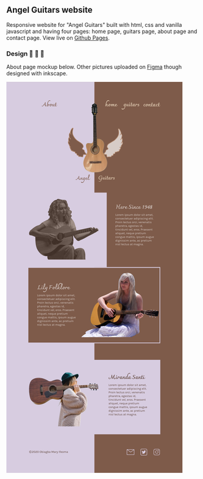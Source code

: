 ## Angel Guitars website
Responsive website for "Angel Guitars" built with html, css and vanilla javascript and having four pages: home page, guitars page, about page and contact page. View live on [Github Pages](https://ifycode.github.io/angel-guitars/).

### Design 🌟 🌟 🌟 
About page mockup below. Other pictures uploaded on [Figma](https://www.figma.com/file/1R1njNrDct79WA6pHReiaC/Angel-guitars?node-id=17%3A2) though designed with inkscape.

![About Page Mockup](./readmeExtension/about-page.png)
